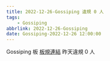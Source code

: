 ```yaml
---
title: 2022-12-26-Gossiping 違規 0 人
tags:
    - Gossiping
abbrlink: 2022-12-26-Gossiping
date: Gossiping-2022-12-26 12:00:00
---
```

Gossiping 板 [板規連結](https://www.ptt.cc/bbs/Gossiping/M.1637425085.A.07D.html)
昨天違規 0 人
